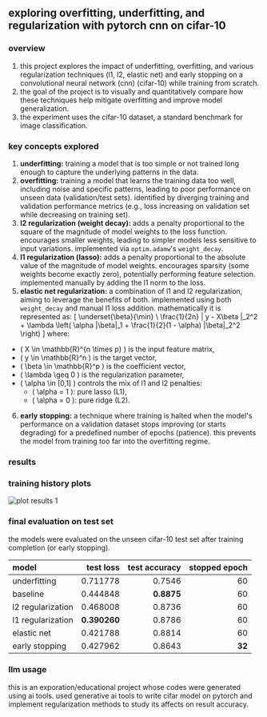 ## exploring overfitting, underfitting, and regularization with pytorch cnn on cifar-10

### overview

1. this project explores the impact of underfitting, overfitting, and various regularization techniques (l1, l2, elastic net) and early stopping on a convolutional neural network (cnn) (cifar-10) while training from scratch. 
2. the goal of the project is to visually and quantitatively compare how these techniques help mitigate overfitting and improve model generalization.
3. the experiment uses the cifar-10 dataset, a standard benchmark for image classification.

### key concepts explored

1.  **underfitting:** training a model that is too simple or not trained long enough to capture the underlying patterns in the data.
2.  **overfitting:** training a model that learns the training data too well, including noise and specific patterns, leading to poor performance on unseen data (validation/test sets). identified by diverging training and validation performance metrics (e.g., loss increasing on validation set while decreasing on training set).
3.  **l2 regularization (weight decay):** adds a penalty proportional to the square of the magnitude of model weights to the loss function. encourages smaller weights, leading to simpler models less sensitive to input variations. implemented via `optim.adamw`'s `weight_decay`.
4.  **l1 regularization (lasso):** adds a penalty proportional to the absolute value of the magnitude of model weights. encourages sparsity (some weights become exactly zero), potentially performing feature selection. implemented manually by adding the l1 norm to the loss.
5.  **elastic net regularization:** a combination of l1 and l2 regularization, aiming to leverage the benefits of both. implemented using both `weight_decay` and manual l1 loss addition.
mathematically it is represented as: 
\[
\underset{\beta}{\min} \ \frac{1}{2n} \| y - X\beta \|_2^2 + \lambda \left( \alpha \|\beta\|_1 + \frac{1}{2}(1 - \alpha) \|\beta\|_2^2 \right)
\]
where:
- \( X \in \mathbb{R}^{n \times p} \) is the input feature matrix,
- \( y \in \mathbb{R}^n \) is the target vector,
- \( \beta \in \mathbb{R}^p \) is the coefficient vector,
- \( \lambda \geq 0 \) is the regularization parameter,
- \( \alpha \in [0,1] \) controls the mix of l1 and l2 penalties:
  - \( \alpha = 1 \): pure lasso (L1),
  - \( \alpha = 0 \): pure ridge (L2).
6.  **early stopping:** a technique where training is halted when the model's performance on a validation dataset stops improving (or starts degrading) for a predefined number of epochs (patience). this prevents the model from training too far into the overfitting regime.


### results

### training history plots
![plot results 1](https://github.com/user-attachments/assets/e00ba250-383e-4bcb-819a-46bb35d2bca9)

### final evaluation on test set

the models were evaluated on the unseen cifar-10 test set after training completion (or early stopping).

| model             |   test loss |   test accuracy |   stopped epoch |
| :---------------- | ----------: | --------------: | --------------: |
| underfitting      |    0.711778 |          0.7546 |              60 |
| baseline          |    0.444848 |          **0.8875** |              60 |
| l2 regularization |    0.468008 |          0.8736 |              60 |
| l1 regularization |    **0.390260** |          0.8786 |              60 |
| elastic net       |    0.421788 |          0.8814 |              60 |
| early stopping    |    0.427962 |          0.8643 |              **32** |


### llm usage

this is an exporation/educational project whose codes were generated using ai tools. used generative ai tools to write cifar model on pytorch and implement regularization methods to study its affects on result accuracy. 